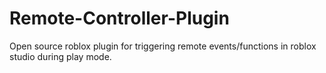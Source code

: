 # Remote-Controller-Plugin
Open source roblox plugin for triggering remote events/functions in roblox studio during play mode.
